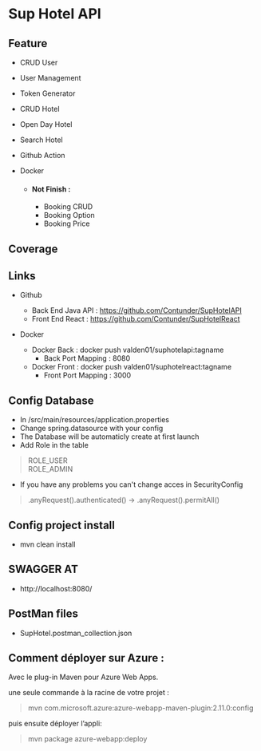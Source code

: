 
# Sup Hotel API

## Feature

- CRUD User
- User Management
- Token Generator
- CRUD Hotel
- Open Day Hotel
- Search Hotel
- Github Action
- Docker

  - #### Not Finish :
    - Booking CRUD
    - Booking Option
    - Booking Price

## Coverage 

## Links 
- Github  
  - Back End Java API : https://github.com/Contunder/SupHotelAPI  
  - Front End React : https://github.com/Contunder/SupHotelReact  
  

- Docker
  - Docker Back : docker push valden01/suphotelapi:tagname  
    - Back Port Mapping : 8080
  - Docker Front : docker push valden01/suphotelreact:tagname
    - Front Port Mapping : 3000


## Config Database

- In /src/main/resources/application.properties
- Change spring.datasource with your config 
- The Database will be automaticly create at first launch
- Add Role in the table

>ROLE_USER  
>ROLE_ADMIN

- If you have any problems you can't change acces in SecurityConfig 

> .anyRequest().authenticated() -> .anyRequest().permitAll()

## Config project install

- mvn clean install

## SWAGGER AT 

- http://localhost:8080/

## PostMan files

- SupHotel.postman_collection.json

## Comment déployer sur Azure :


Avec le plug-in Maven pour Azure Web Apps.

une seule commande à la racine de votre projet :


>mvn com.microsoft.azure:azure-webapp-maven-plugin:2.11.0:config


puis ensuite déployer l’appli:


>mvn package azure-webapp:deploy


